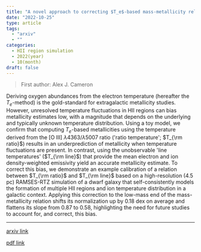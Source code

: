 ```yaml
---
title: "A novel approach to correcting $T_e$-based mass-metallicity relations"
date: "2022-10-25"
type: article
tags:
  - "arxiv"
  - ""
categories:
  - HII region simulation
  - 2022(year)
  - 10(month)
draft: false
---
```


> First author: Alex J. Cameron

 Deriving oxygen abundances from the electron temperature (hereafter the
$T_e$-method) is the gold-standard for extragalactic metallicity studies.
However, unresolved temperature fluctuations in HII regions can bias
metallicity estimates low, with a magnitude that depends on the underlying and
typically unknown temperature distribution. Using a toy model, we confirm that
computing $T_e$-based metallicities using the temperature derived from the [O
III] $\lambda$4363/$\lambda$5007 ratio ('ratio temperature'; $T_{\rm ratio}$)
results in an underprediction of metallicity when temperature fluctuations are
present. In contrast, using the unobservable 'line temperatures' ($T_{\rm
line}$) that provide the mean electron and ion density-weighted emissivity
yield an accurate metallicity estimate. To correct this bias, we demonstrate an
example calibration of a relation between $T_{\rm ratio}$ and $T_{\rm line}$
based on a high-resolution (4.5 pc) RAMSES-RTZ simulation of a dwarf galaxy
that self-consistently models the formation of multiple HII regions and ion
temperature distribution in a galactic context. Applying this correction to the
low-mass end of the mass-metallicity relation shifts its normalization up by
0.18 dex on average and flattens its slope from 0.87 to 0.58, highlighting the
need for future studies to account for, and correct, this bias.

---
[arxiv link](http://arxiv.org/abs/2210.14234v1)

[pdf link](http://arxiv.org/pdf/2210.14234v1)